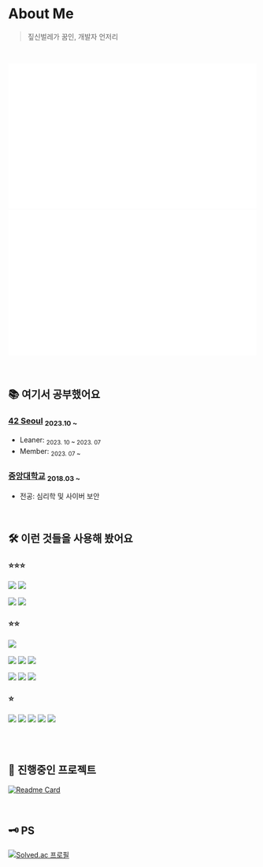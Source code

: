 # About Me
> 짚신벌레가 꿈인, 개발자 언저리

<br/>

![](https://github.com/sayoonnn/github-stats-transparent/blob/output/generated/overview.svg)
![](https://github.com/sayoonnn/github-stats-transparent/blob/output/generated/languages.svg)

<br/>

## 📚 여기서 공부했어요

### [42 Seoul](https://42seoul.kr/) <sub> 2023.10 ~ </sub>

- Leaner: <sub>2023. 10 ~ 2023. 07<sub/>
- Member: <sub>2023. 07 ~ <sub/>

### [중앙대학교](https://www.cau.ac.kr/index.do) <sub> 2018.03 ~ </sub>
- 전공: 심리학 및 사이버 보안

<br/>

## 🛠️ 이런 것들을 사용해 봤어요
### ⭐️⭐️⭐️
![](https://img.shields.io/badge/c-A8B9CC?style=for-the-badge&logo=c&logoColor=white)
![](https://img.shields.io/badge/cmake-064F8C?style=for-the-badge&logo=cmake&logoColor=white)
<br/>

![](https://img.shields.io/badge/docker-2496ED?style=for-the-badge&logo=docker&logoColor=white)
![](https://img.shields.io/badge/docker_compose-2496ED?style=for-the-badge&logo=docker&logoColor=white)
<br/>

### ⭐️⭐️
![](https://img.shields.io/badge/c++-00599C?style=for-the-badge&logo=cplusplus&logoColor=white)
<br/>

![](https://img.shields.io/badge/html-E34F26?style=for-the-badge&logo=react&logoColor=white)
![](https://img.shields.io/badge/css-1572B6?style=for-the-badge&logo=css3&logoColor=white)
![](https://img.shields.io/badge/sass-CC6699?style=for-the-badge&logo=sass&logoColor=white)
<br/>

![](https://img.shields.io/badge/javascript-F7DF1E?style=for-the-badge&logo=javascript&logoColor=white)
![](https://img.shields.io/badge/react-61DAFB?style=for-the-badge&logo=react&logoColor=white)
![](https://img.shields.io/badge/react_query-FF4154?style=for-the-badge&logo=reactquery&logoColor=white)
<br/>

### ⭐️
![](https://img.shields.io/badge/python-3776AB?style=for-the-badge&logo=python&logoColor=white)
![](https://img.shields.io/badge/django-092E20?style=for-the-badge&logo=django&logoColor=white)
![](https://img.shields.io/badge/socketio-red?style=for-the-badge&logo=socketdotio&logoColor=white)
![](https://img.shields.io/badge/spring-6DB33F?style=for-the-badge&logo=spring&logoColor=white)
![](https://img.shields.io/badge/springboot-6DB33F?style=for-the-badge&logo=springboot&logoColor=white)

<br/>
<br/>

## 🔭 진행중인 프로젝트 
[![Readme Card](https://github-readme-stats.vercel.app/api/pin/?username=taco-official&repo=klkl-client)](https://github.com/taco-official/klkl-client)

<br/>

## 🗝️ PS 
[![Solved.ac 프로필](http://mazassumnida.wtf/api/v2/generate_badge?boj=tkdwjd4512)](https://solved.ac/tkdwjd4512)

<br/>

<!--
**sayoonnn/sayoonnn** is a ✨ _special_ ✨ repository because its `README.md` (this file) appears on your GitHub profile.

Here are some ideas to get you started:

- 🔭 I’m currently working on ...
- 🌱 I’m currently learning ...
- 👯 I’m looking to collaborate on ...
- 🤔 I’m looking for help with ...
- 💬 Ask me about ...
- 📫 How to reach me: ...
- 😄 Pronouns: ...
- ⚡ Fun fact: ...
-->

